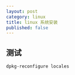 ```yaml
---
layout: post
category: linux
title: linux 系统安装
published: false
---
```


## 测试
```shell
dpkg-reconfigure locales
```
